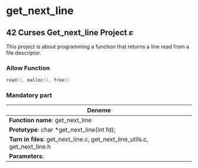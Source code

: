 # get_next_line

## 42 Curses Get_next_line Project <img width="15" hight="10" alt="Ekran Resmi 2022-12-26 21 31 36" src="https://user-images.githubusercontent.com/91786686/209575378-9c0b5506-4b1e-4d4d-b73f-23133c13c4f8.png">

This project is about programming a function that returns a line
read from a file descriptor.

### Allow Function

```c
read(), malloc(), free()
```

### Mandatory part

|    Deneme         |
|-----------|
|**Function name**: get_next_line|
|**Prototype**: char *get_next_line(int fd);|
|**Turn in files**: get_next_line.c, get_next_line_utils.c, get_next_line.h|
|**Parameters**:|
